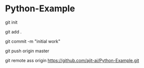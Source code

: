 # Python-Example


git init

git add .

git commit -m "initial work"

git push origin master

git remote ass origin https://github.com/ajit-ai/Python-Example.git